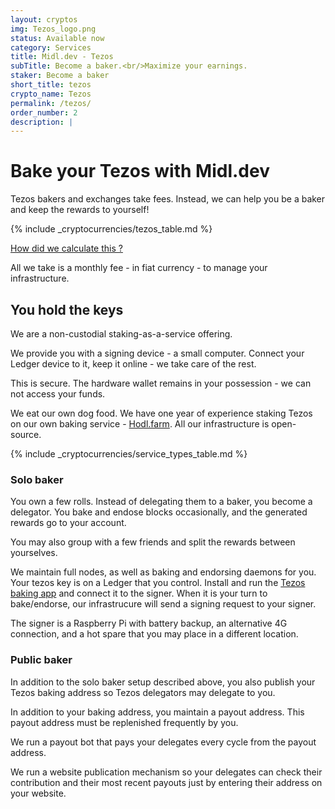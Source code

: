 ```yaml
---
layout: cryptos
img: Tezos_logo.png
status: Available now
category: Services
title: Midl.dev - Tezos
subTitle: Become a baker.<br/>Maximize your earnings.
staker: Become a baker
short_title: tezos
crypto_name: Tezos
permalink: /tezos/
order_number: 2
description: | 
---
```


# Bake your Tezos with Midl.dev

Tezos bakers and exchanges take fees. Instead, we can help you be a baker and keep the rewards to yourself!

{% include _cryptocurrencies/tezos_table.md %}

[How did we calculate this ?](/tezos/figures/)

All we take is a monthly fee - in fiat currency - to manage your infrastructure.

## You hold the keys

We are a non-custodial staking-as-a-service offering.

We provide you with a signing device - a small computer. Connect your Ledger device to it, keep it online - we take care of the rest.

This is secure. The hardware wallet remains in your possession - we can not access your funds.

We eat our own dog food. We have one year of experience staking Tezos on our own baking service -  [Hodl.farm](hodl.farm). All our infrastructure is open-source.

{% include _cryptocurrencies/service_types_table.md %}


### Solo baker

You own a few rolls. Instead of delegating them to a baker, you become a delegator. You bake and endose blocks occasionally, and the generated rewards go to your account.

You may also group with a few friends and split the rewards between yourselves.

We maintain full nodes, as well as baking and endorsing daemons for you. Your tezos key is on a Ledger that you control. Install and run the [Tezos baking app](https://github.com/obsidiansystems/ledger-app-tezos) and connect it to the signer. When it is your turn to bake/endorse, our infrastrucure will send a signing request to your signer.

The signer is a Raspberry Pi with battery backup, an alternative 4G connection, and a hot spare that you may place in a different location.

### Public baker

In addition to the solo baker setup described above, you also publish your Tezos baking address so Tezos delegators may delegate to you.

In addition to your baking address, you maintain a payout address. This payout address must be replenished frequently by you.

We run a payout bot that pays your delegates every cycle from the payout address.

We run a website publication mechanism so your delegates can check their contribution and their most recent payouts just by entering their address on your website.
